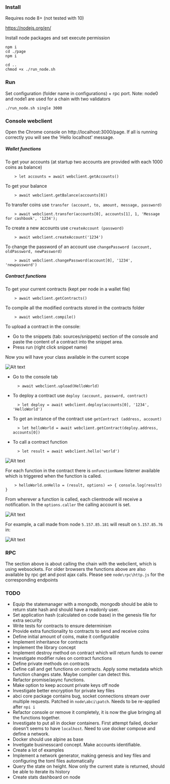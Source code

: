 ### Install

Requires node 8+ (not tested with 10)

https://nodejs.org/en/

Install node packages and set execute permission

    npm i
    cd ./page
    npm i

    cd ..
    chmod +x ./run_node.sh

### Run

Set configuration (folder name in configurations) + rpc port. Note: node0 and node1 are used for a chain with two validators

    ./run_node.sh single 3000

### Console webclient

Open the Chrome console on http://localhost:3000/page. If all is running correctly you will see the 'Hello localhost' message.

##### Wallet functions

 To get your accounts (at startup two accounts are provided with each 1000 coins as balance)

        > let accounts = await webclient.getAccounts()

 To get your balance

        > await webclient.getBalance(accounts[0])

 To transfer coins use `transfer (account, to, amount, message, password)`

        > await webclient.transfer(accounts[0], accounts[1], 1, 'Message for cashbook', '1234');

 To create a new accounts use `createAccount (password)`

        > await webclient.createAccount('1234')

 To change the password of an account use `changePassword (account, oldPassword, newPassword)`

        > await webclient.changePassword(account[0], '1234', 'newpassword')

##### Contract functions

 To get your current contracts (kept per node in a wallet file)

        > await webclient.getContracts()

 To compile all the modified contracts stored in the contracts folder

        > await webclient.compile()

 To upload a contract in the console:

- Go to the snippets (tab: sources/snippets) section of the console and paste the content of a contract into the snippet area.
- Press run (right click snippet name)

 Now you will have your class available in the current scope

![Alt text](images/create_helloworld.png?raw=true "Create contract")

- Go to the console tab

        > await webclient.upload(HelloWorld)

- To deploy a contract use `deploy (account, password, contract)`

        > let deploy = await webclient.deploy(accounts[0], '1234', 'HelloWorld')

- To get an instance of the contract use `getContract (address, account)`

        > let helloWorld = await webclient.getContract(deploy.address, accounts[0])

- To call a contract function

        > let result = await webclient.hello('world')

![Alt text](images/deploy_helloworld.png?raw=true "Deploy contract")

 For each function in the contract there is `onFunctionName` listener available which is triggered when the function is called.

        > helloWorld.onHello = (result, options) => { console.log(result) }

 From wherever a function is called, each clientnode will receive a notification. In the `options.caller` the calling account is set.

![Alt text](images/call_helloworld.png?raw=true "Call and get contract")

For example, a call made from node `5.157.85.181` will result on `5.157.85.76` in:

![Alt text](images/receive_call_helloworld.png?raw=true "Receive notification from contract")

### RPC

The section above is about calling the chain with the webclient, which is using websockets. For older browsers the functions above
 are also available by rpc get and post ajax calls. Please see `node\rpc\http.js` for the corresponding endpoints

### TODO

- Equip the statemanager with a mongodb, mongodb should be able to return state hash and should have a readonly user.
- Set application hash (calculated on code base) in the genesis file for extra security
- Write tests for contracts to ensure determinism
- Provide extra functionality to contracts to send and receive coins
- Define initial amount of coins, make it configurable
- Implement inheritance for contracts
- Implement the library concept
- Implement destroy method on contract which will return funds to owner
- Investigate modifier rules on contract functions
- Define private methods on contracts
- Define call and get functions on contracts. Apply some metadata which function changes state. Maybe compiler can detect this.
- Refactor promise/async functions.
- Make option to keep account private keys off node
- Investigate better encryption for private key files
- abci core package contains bug, socket connections stream over multiple requests. Patched in `node\abci\patch`. Needs to be re-applied after `npi i`
- Refactor console or remove it completely, it is now the glue bringing all the functions together.
- Investigate to put all in docker containers. First attempt failed, docker doesn't seems to have `localhost`. Need to use docker compose and define a network.
- Docker should use alpine as base
- Invetigate businesscard concept. Make accounts identifiable.
- Create a lot of examples
- Implement a network generator, making genesis and key files and configuring the toml files automatically
- Query the state on height. Now only the current state is returned, should be able to iterate its history
- Create stats dashboard on node












